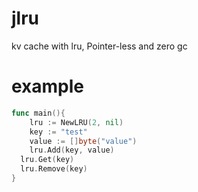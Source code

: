 # jlru
kv cache with lru, Pointer-less and zero gc

# example
```go
func main(){
	lru := NewLRU(2, nil)
	key := "test"
	value := []byte("value")
	lru.Add(key, value)
  lru.Get(key)
  lru.Remove(key)
}
```
